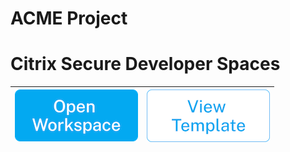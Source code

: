 # ACME Project

# Citrix Secure Developer Spaces
| [![Open in Strong Network](./assets/open_workspace_blue_small_2-5.png)](https://demo.sds.citrix.com/project/399991536570222/quickstart/714288768697896)  | [![Open in Strong Network](./assets/view_template_blue_small_2-5.png)](https://demo.sds.citrix.com/project/399991536570222/workspaces/templates) |
| ------------- |:-------------:|
